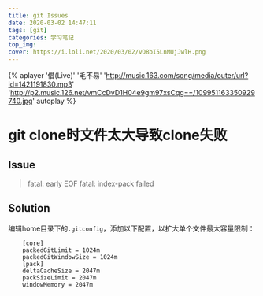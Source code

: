 ```yaml
---
title: git Issues
date: 2020-03-02 14:47:11
tags: [git]
categories: 学习笔记
top_img:
cover: https://i.loli.net/2020/03/02/vO8bI5LnMUjJwlH.png
---
```


{% aplayer '借(Live)' '毛不易' 'http://music.163.com/song/media/outer/url?id=1421191830.mp3' 'http://p2.music.126.net/vmCcDvD1H04e9gm97xsCqg==/109951163350929740.jpg' autoplay %}

# git clone时文件太大导致clone失败
## Issue
> fatal: early EOF 
> fatal: index-pack failed

## Solution
编辑home目录下的`.gitconfig`，添加以下配置，以扩大单个文件最大容量限制：
```
	[core] 
	packedGitLimit = 1024m 
	packedGitWindowSize = 1024m 
	[pack] 
	deltaCacheSize = 2047m 
	packSizeLimit = 2047m 
	windowMemory = 2047m
```